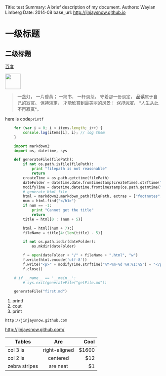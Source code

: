 Title:   test
Summary: A brief description of my document.
Authors: Waylan Limberg
Date:    2014-08
base_url: http://jinjaysnow.github.io

# 一级标题
## 二级标题

[百度](http://www.baidu.com)

[<img src="../../images/snow.jpg" width="50px">](http://jinjaysnow.github.io)
> 一盏灯， 一片昏黄； 一简书， 一杯淡茶。 守着那一份淡定， **品读**属于自己的寂寞。 保持淡定， 才能欣赏到最美丽的风景！ *保持淡定*， \*人生从此不再寂寞\*。
  
 
here is code`printf`

```javascript
	for (var i = 0; i < items.length; i++) {
	    console.log(items[i], i); // log them
	}
```

```python
	import markdown2
	import os, datetime, sys

	def generateFile(filePath):
		if not os.path.isfile(filePath):
			print "filepath is not reasonable"
			return
		createTime = os.path.getctime(filePath)
		dateFolder = datetime.date.fromtimestamp(createTime).strftime("%Y-%M")
		modifyTime = datetime.datetime.fromtimestamp(os.path.getmtime("first.md"))
		# generate html file
		html = markdown2.markdown_path(filePath, extras = ["footnotes", "code-color"])
		num = html.find("</h1>")
		if num == -1:
			print "Cannot get the title"
			return
		title = html[0 : (num + 5)]

		html = html[(num + 7):]
		fileName = title[4:(len(title) - 5)]

		if not os.path.isdir(dateFolder):
			os.mkdir(dateFolder)

		f = open(dateFolder + "/" + fileName + ".html", "w")
		f.write(html.encode('utf-8'))
		f.write("<p>" + modifyTime.strftime("%Y-%m-%d %H:%I:%S") + "</p>\r\n")
		f.close()

	# if __name__ == '__main__':
		# sys.exit(generateFile("getFile.md"))

	generateFile("first.md")
```

1. printf
2. cout
3. print


```
http://jinjaysnow.github.com
```
<http://jinjaysnow.github.com/>

| Tables        | Are           | Cool  |
| ------------- |:-------------:| -----:|
| col 3 is      | right-aligned | $1600 |
| col 2 is      | centered      |   $12 |
| zebra stripes | are neat      |    $1 |